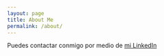 ```yaml
---
layout: page
title: About Me
permalink: /about/
---
```



Puedes contactar conmigo por medio de [mi LinkedIn](https://www.linkedin.com/in/micael-garc%C3%ADa-gonz%C3%A1lez-343061101/)


